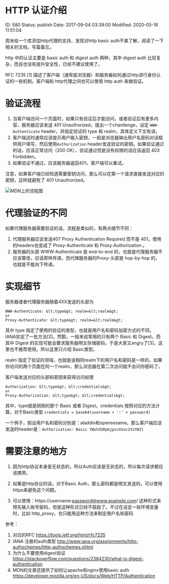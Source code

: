 # HTTP 认证介绍


ID: 580
Status: publish
Date: 2017-09-04 03:39:00
Modified: 2020-05-16 11:51:04


周末给一个库添加http代理的支持，发现对http basic auth不甚了解，阅读了一下相关的文档，写篇备忘。

http 中的认证主要是 basic auth 和 digest auth 两种，其中 digest auth 比较复杂，而且也没有提升安全性，已经不建议使用了。

RFC 7235 [1] 描述了客户端（通常是浏览器）和服务器如何通过http进行身份认证的一些机制。客户端和 http代理之间也可以使用 http auth 来做验证。
  
# 验证流程

1. 当客户端访问一个页面时，如果只有验证后才能访问，或者验证后有更多内容，服务器应该发送 401 Unauthorized，提出一个chanllenge，设定 `WWW-Authenticate` header，并指定验证的 type 和 realm，具体定义下文有讲。
2. 客户端这时通常应该提示用户输入密钥，一般是浏览器弹出用户名密码对话框供用户填写，然后使用`Authorization` header发送验证的密钥。如果验证通过的话，应该正常访问（200 OK），验证通过但是没有权限的话应该返回 403 Forbidden。
3. 如果验证不通过，应该服务器返回401，客户端可以重试。

注意，如果客户端已经知道需要密钥访问，那么可以在第一个请求直接发送对应的密钥，这样就避免了 401 Unauthorized。

![MDN上的流程图](https://mdn.mozillademos.org/files/14689/HTTPAuth.png)
 

# 代理验证的不同

如果代理服务器需要验证的话，流程是类似的，有两点细节不同：

1. 代理服务器应该发送407 Proxy Authentication Required 而不是 401。使用的headers也变成了 Proxy-Authenticate 和 Proxy-Authorization 。
2. 服务器的头部 WWW-Authenticate 是 end-to-end 的，也就是代理服务器不应该篡改，应该原样传递。而代理服务器的Proxy-头部是 hop-by-hop 的，也就是不能向下传递。


# 实现细节

服务器或者代理服务器随着4XX发送的头部为

```
WWW-Authenticate: &lt;type&gt; realm=&lt;realm&gt;
or
Proxy-Authenticate: &lt;type&gt; realm=&lt;realm&gt;
```

其中 type 指定了使用的验证的类型，也就是用户名和密码加密方式的不同，IANA钦定了一批方法[2]。然鹅，一般来说常用的只有两个 Basic 和 Digest。而其中 Digest 的实现可能会要求服务器明文存储密码，于是大家又angry了[3]，这里也不推荐使用。所以这里只介绍 Basic类型。

realm 指定了验证的领域，也就是说相同realm下的用户名和密码是一样的，如果你访问的两个页面在同一个realm，那么浏览器在第二次访问就不会问你密码了。


客户端发送对应的头部和密钥来获得访问权限

```
Authorization: &lt;type&gt; &lt;credentials&gt;
or
Proxy-Authorization: &lt;type&gt; &lt;credentials&gt;
```

其中，type就是刚刚的那个 Basic 或者 Digest。credentials 按照对应的方法计算。对于Basic类型 `credentials = base64(username + ':' + password)`

一个例子，假设用户名和密码分别是：aladdin和opensesame。那么客户端应该发送的header是：`Authorization: Basic YWxhZGRpbjpvcGVuc2VzYW1l`

# 需要注意的地方

1. 因为http协议本身是无状态的，所以Auth应该是无状态的，所以每次请求都应该携带。
 
2. 如果是http协议的话，对于Basic Auth，那么密码都是明文发送的，可以使用https来避免这个问题。

3. 可以使用：https://username:password@www.example.com/ 这种形式来预先输入账号密码，但是这种形式已经不鼓励了。不过在设定一些环境变量时，比如 http_proxy，也只能用这种方法来制定用户名和密码

参考：

1. 对应的RFC https://tools.ietf.org/html/rfc7235
2. IANA 注册的auth类型 http://www.iana.org/assignments/http-authschemes/http-authschemes.xhtml
3. 为什么不要使用digest验证  https://stackoverflow.com/questions/2384230/what-is-digest-authentication
4. MDN的文章还提供了如何让apache和nginx使用basic auth https://developer.mozilla.org/en-US/docs/Web/HTTP/Authentication